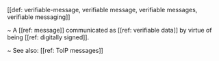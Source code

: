 [[def: verifiable-message, verifiable message, verifiable messages, verifiable messaging]]

~ A [[ref: message]] communicated as [[ref: verifiable data]] by virtue of being [[ref: digitally signed]].

~ See also: [[ref: ToIP messages]]
